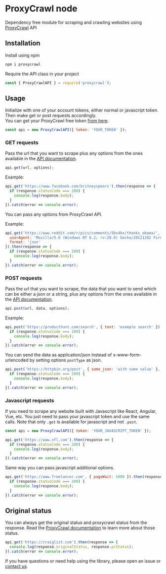 # ProxyCrawl node

Dependency free module for scraping and crawling websites using [ProxyCrawl](https://proxycrawl.com) API

## Installation

Install using npm

```javascript
npm i proxycrawl
```

Require the API class in your project

```javascript
const { ProxyCrawlAPI } = require('proxycrawl');
```

## Usage

Initialize with one of your account tokens, either normal or javascript token. Then make get or post requests accordingly.  
You can get your ProxyCrawl free token [from here](https://proxycrawl.com/signup).

```javascript
const api = new ProxyCrawlAPI({ token: 'YOUR_TOKEN' });
```

### GET requests

Pass the url that you want to scrape plus any options from the ones available in the [API documentation](https://proxycrawl.com/dashboard/docs).

```javascript
api.get(url, options);
```

Example:

```javascript
api.get('https://www.facebook.com/britneyspears').then(response => {
  if (response.statusCode === 200) {
    console.log(response.body);
  }
}).catch(error => console.error);
```

You can pass any options from ProxyCrawl API.

Example:

```javascript
api.get('https://www.reddit.com/r/pics/comments/5bx4bx/thanks_obama/', {
  userAgent: 'Mozilla/5.0 (Windows NT 6.2; rv:20.0) Gecko/20121202 Firefox/30.0',
  format: 'json'
}).then(response => {
  if (response.statusCode === 200) {
    console.log(response.body);
  }
}).catch(error => console.error);
```

### POST requests

Pass the url that you want to scrape, the data that you want to send which can be either a json or a string, plus any options from the ones available in the [API documentation](https://proxycrawl.com/dashboard/docs).

```javascript
api.post(url, data, options);
```

Example:

```javascript
api.post('https://producthunt.com/search', { text: 'example search' }).then(response => {
  if (response.statusCode === 200) {
    console.log(response.body);
  }
}).catch(error => console.error);
```

You can send the data as application/json instead of x-www-form-urlencoded by setting options `postType` as json.

```javascript
api.post('https://httpbin.org/post', { some_json: 'with some value' }, { postType: 'json' }).then(response => {
  if (response.statusCode === 200) {
    console.log(response.body);
  }
}).catch(error => console.error);
```

### Javascript requests

If you need to scrape any website built with Javascript like React, Angular, Vue, etc. You just need to pass your javascript token and use the same calls. Note that only `.get` is available for javascript and not `.post`.

```javascript
const api = new ProxyCrawlAPI({ token: 'YOUR_JAVASCRIPT_TOKEN' });
```

```javascript
api.get('https://www.nfl.com').then(response => {
  if (response.statusCode === 200) {
    console.log(response.body);
  }
}).catch(error => console.error);
```

Same way you can pass javascript additional options.

```javascript
api.get('https://www.freelancer.com', { pageWait: 5000 }).then(response => {
  if (response.statusCode === 200) {
    console.log(response.body);
  }
}).catch(error => console.error);
```

## Original status

You can always get the original status and proxycrawl status from the response. Read the [ProxyCrawl documentation](https://proxycrawl.com/dashboard/docs) to learn more about those status.

```javascript
api.get('https://craiglist.com').then(response => {
  console.log(response.originalStatus, response.pcStatus);
}).catch(error => console.error);
```

If you have questions or need help using the library, please open an issue or [contact us](https://proxycrawl.com/contact).
